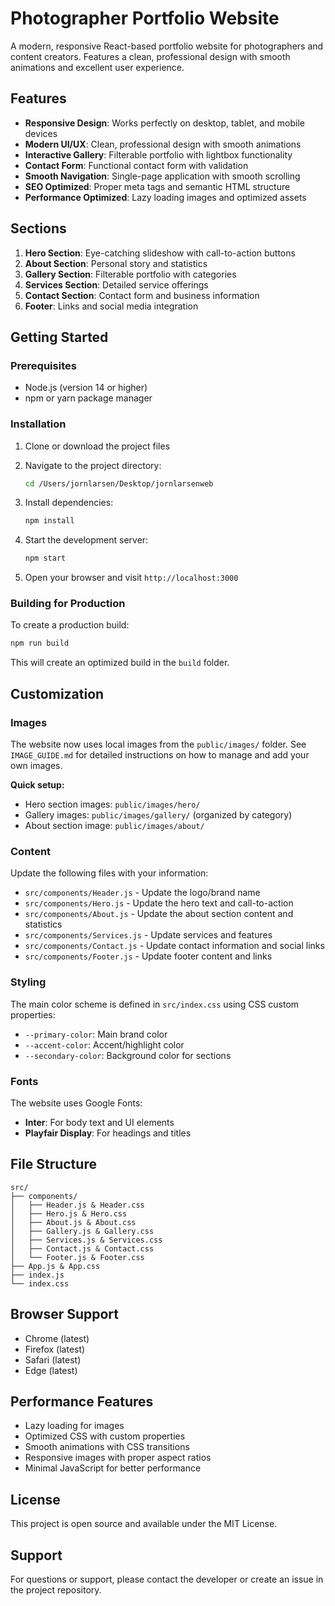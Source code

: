 # Photographer Portfolio Website

A modern, responsive React-based portfolio website for photographers and content creators. Features a clean, professional design with smooth animations and excellent user experience.

## Features

- **Responsive Design**: Works perfectly on desktop, tablet, and mobile devices
- **Modern UI/UX**: Clean, professional design with smooth animations
- **Interactive Gallery**: Filterable portfolio with lightbox functionality
- **Contact Form**: Functional contact form with validation
- **Smooth Navigation**: Single-page application with smooth scrolling
- **SEO Optimized**: Proper meta tags and semantic HTML structure
- **Performance Optimized**: Lazy loading images and optimized assets

## Sections

1. **Hero Section**: Eye-catching slideshow with call-to-action buttons
2. **About Section**: Personal story and statistics
3. **Gallery Section**: Filterable portfolio with categories
4. **Services Section**: Detailed service offerings
5. **Contact Section**: Contact form and business information
6. **Footer**: Links and social media integration

## Getting Started

### Prerequisites

- Node.js (version 14 or higher)
- npm or yarn package manager

### Installation

1. Clone or download the project files
2. Navigate to the project directory:
   ```bash
   cd /Users/jornlarsen/Desktop/jornlarsenweb
   ```

3. Install dependencies:
   ```bash
   npm install
   ```

4. Start the development server:
   ```bash
   npm start
   ```

5. Open your browser and visit `http://localhost:3000`

### Building for Production

To create a production build:

```bash
npm run build
```

This will create an optimized build in the `build` folder.

## Customization

### Images
The website now uses local images from the `public/images/` folder. See `IMAGE_GUIDE.md` for detailed instructions on how to manage and add your own images.

**Quick setup:**
- Hero section images: `public/images/hero/`
- Gallery images: `public/images/gallery/` (organized by category)
- About section image: `public/images/about/`

### Content
Update the following files with your information:
- `src/components/Header.js` - Update the logo/brand name
- `src/components/Hero.js` - Update the hero text and call-to-action
- `src/components/About.js` - Update the about section content and statistics
- `src/components/Services.js` - Update services and features
- `src/components/Contact.js` - Update contact information and social links
- `src/components/Footer.js` - Update footer content and links

### Styling
The main color scheme is defined in `src/index.css` using CSS custom properties:
- `--primary-color`: Main brand color
- `--accent-color`: Accent/highlight color
- `--secondary-color`: Background color for sections

### Fonts
The website uses Google Fonts:
- **Inter**: For body text and UI elements
- **Playfair Display**: For headings and titles

## File Structure

```
src/
├── components/
│   ├── Header.js & Header.css
│   ├── Hero.js & Hero.css
│   ├── About.js & About.css
│   ├── Gallery.js & Gallery.css
│   ├── Services.js & Services.css
│   ├── Contact.js & Contact.css
│   └── Footer.js & Footer.css
├── App.js & App.css
├── index.js
└── index.css
```

## Browser Support

- Chrome (latest)
- Firefox (latest)
- Safari (latest)
- Edge (latest)

## Performance Features

- Lazy loading for images
- Optimized CSS with custom properties
- Smooth animations with CSS transitions
- Responsive images with proper aspect ratios
- Minimal JavaScript for better performance

## License

This project is open source and available under the MIT License.

## Support

For questions or support, please contact the developer or create an issue in the project repository.

